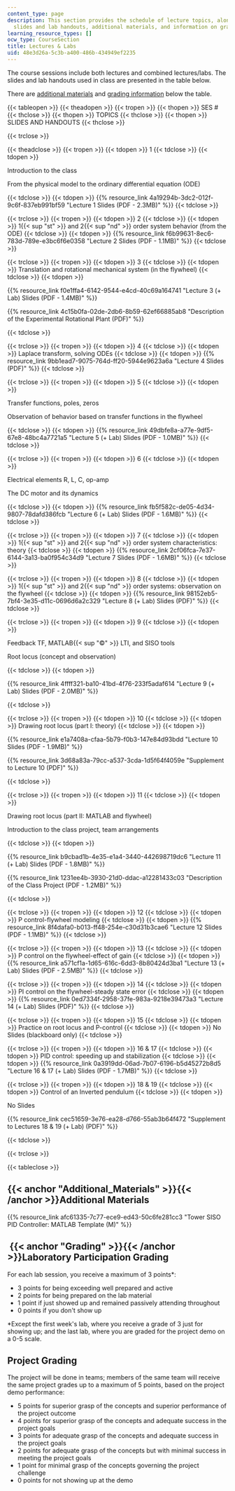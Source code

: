 ```yaml
---
content_type: page
description: This section provides the schedule of lecture topics, along with associated
  slides and lab handouts, additional materials, and information on grading.
learning_resource_types: []
ocw_type: CourseSection
title: Lectures & Labs
uid: 48e3d26a-5c3b-a400-486b-434949ef2235
---
```


The course sessions include both lectures and combined lectures/labs. The slides and lab handouts used in class are presented in the table below.

There are [additional materials](#Additional_Materials) and [grading information](#Grading) below the table.

{{< tableopen >}}
{{< theadopen >}}
{{< tropen >}}
{{< thopen >}}
SES #
{{< thclose >}}
{{< thopen >}}
TOPICS
{{< thclose >}}
{{< thopen >}}
SLIDES AND HANDOUTS
{{< thclose >}}

{{< trclose >}}

{{< theadclose >}}
{{< tropen >}}
{{< tdopen >}}
1
{{< tdclose >}}
{{< tdopen >}}


Introduction to the class

From the physical model to the ordinary differential equation (ODE)


{{< tdclose >}}
{{< tdopen >}}
{{% resource_link 4a19294b-3dc2-012f-9c6f-837eb991bf59 "Lecture 1 Slides (PDF - 2.3MB)" %}}
{{< tdclose >}}

{{< trclose >}}
{{< tropen >}}
{{< tdopen >}}
2
{{< tdclose >}}
{{< tdopen >}}
1{{< sup "st" >}} and 2{{< sup "nd" >}} order system behavior (from the ODE)
{{< tdclose >}}
{{< tdopen >}}
{{% resource_link f6b99631-8ec6-783d-789e-e3bc6f6e0358 "Lecture 2 Slides (PDF - 1.1MB)" %}}
{{< tdclose >}}

{{< trclose >}}
{{< tropen >}}
{{< tdopen >}}
3
{{< tdclose >}}
{{< tdopen >}}
Translation and rotational mechanical system (in the flywheel)
{{< tdclose >}}
{{< tdopen >}}


{{% resource_link f0e1ffa4-6142-9544-e4cd-40c69a164741 "Lecture 3 (+ Lab) Slides (PDF - 1.4MB)" %}}

{{% resource_link 4c15b0fa-02de-2db6-8b59-62ef66885ab8 "Description of the Experimental Rotational Plant (PDF)" %}}


{{< tdclose >}}

{{< trclose >}}
{{< tropen >}}
{{< tdopen >}}
4
{{< tdclose >}}
{{< tdopen >}}
Laplace transform, solving ODEs
{{< tdclose >}}
{{< tdopen >}}
{{% resource_link 9bb1ead7-9075-764d-ff20-5944e9623a6a "Lecture 4 Slides (PDF)" %}}
{{< tdclose >}}

{{< trclose >}}
{{< tropen >}}
{{< tdopen >}}
5
{{< tdclose >}}
{{< tdopen >}}


Transfer functions, poles, zeros

Observation of behavior based on transfer functions in the flywheel


{{< tdclose >}}
{{< tdopen >}}
{{% resource_link 49dbfe8a-a77e-9df5-67e8-48bc4a7721a5 "Lecture 5 (+ Lab) Slides (PDF - 1.0MB)" %}}
{{< tdclose >}}

{{< trclose >}}
{{< tropen >}}
{{< tdopen >}}
6
{{< tdclose >}}
{{< tdopen >}}


Electrical elements R, L, C, op-amp

The DC motor and its dynamics


{{< tdclose >}}
{{< tdopen >}}
  {{% resource_link fb5f582c-de05-4d34-9807-78dafd386fcb "Lecture 6 (+ Lab) Slides (PDF - 1.6MB)" %}}
{{< tdclose >}}

{{< trclose >}}
{{< tropen >}}
{{< tdopen >}}
7
{{< tdclose >}}
{{< tdopen >}}
1{{< sup "st" >}} and 2{{< sup "nd" >}} order system characteristics: theory
{{< tdclose >}}
{{< tdopen >}}
{{% resource_link 2cf06fca-7e37-6144-3a13-ba0f954c34d9 "Lecture 7 Slides (PDF - 1.6MB)" %}}
{{< tdclose >}}

{{< trclose >}}
{{< tropen >}}
{{< tdopen >}}
8
{{< tdclose >}}
{{< tdopen >}}
1{{< sup "st" >}} and 2{{< sup "nd" >}} order systems: observation on the flywheel
{{< tdclose >}}
{{< tdopen >}}
{{% resource_link 98152eb5-7bf4-3e35-d11c-0696d6a2c329 "Lecture 8 (+ Lab) Slides (PDF)" %}}
{{< tdclose >}}

{{< trclose >}}
{{< tropen >}}
{{< tdopen >}}
9
{{< tdclose >}}
{{< tdopen >}}


Feedback TF, MATLAB{{< sup "©" >}} LTI, and SISO tools

Root locus (concept and observation)


{{< tdclose >}}
{{< tdopen >}}


{{% resource_link 4ffff321-ba10-41bd-4f76-233f5adaf614 "Lecture 9 (+ Lab) Slides (PDF - 2.0MB)" %}}


{{< tdclose >}}

{{< trclose >}}
{{< tropen >}}
{{< tdopen >}}
10
{{< tdclose >}}
{{< tdopen >}}
Drawing root locus (part I: theory)
{{< tdclose >}}
{{< tdopen >}}


{{% resource_link e1a7408a-cfaa-5b79-f0b3-147e84d93bdd "Lecture 10 Slides (PDF - 1.9MB)" %}}

{{% resource_link 3d68a83a-79cc-a537-3cda-1d5f64f4059e "Supplement to Lecture 10 (PDF)" %}}


{{< tdclose >}}

{{< trclose >}}
{{< tropen >}}
{{< tdopen >}}
11
{{< tdclose >}}
{{< tdopen >}}


Drawing root locus (part II: MATLAB and flywheel)

Introduction to the class project, team arrangements


{{< tdclose >}}
{{< tdopen >}}


{{% resource_link b9cbad1b-4e35-e1a4-3440-442698719dc6 "Lecture 11 (+ Lab) Slides (PDF - 1.8MB)" %}}

{{% resource_link 1231ee4b-3930-21d0-ddac-a12281433c03 "Description of the Class Project (PDF - 1.2MB)" %}}


{{< tdclose >}}

{{< trclose >}}
{{< tropen >}}
{{< tdopen >}}
12
{{< tdclose >}}
{{< tdopen >}}
P control-flywheel modeling
{{< tdclose >}}
{{< tdopen >}}
{{% resource_link 8f4dafa0-b013-ff48-254e-c30d31b3cae6 "Lecture 12 Slides (PDF - 1.1MB)" %}}
{{< tdclose >}}

{{< trclose >}}
{{< tropen >}}
{{< tdopen >}}
13
{{< tdclose >}}
{{< tdopen >}}
P control on the flywheel-effect of gain
{{< tdclose >}}
{{< tdopen >}}
{{% resource_link a571cf1a-1d65-616c-6dd3-8b80424d3ba1 "Lecture 13 (+ Lab) Slides (PDF - 2.5MB)" %}}
{{< tdclose >}}

{{< trclose >}}
{{< tropen >}}
{{< tdopen >}}
14
{{< tdclose >}}
{{< tdopen >}}
PI control on the flywheel-steady state error
{{< tdclose >}}
{{< tdopen >}}
{{% resource_link 0ed7334f-2958-37fe-983a-9218e39473a3 "Lecture 14 (+ Lab) Slides (PDF)" %}}
{{< tdclose >}}

{{< trclose >}}
{{< tropen >}}
{{< tdopen >}}
15
{{< tdclose >}}
{{< tdopen >}}
Practice on root locus and P-control
{{< tdclose >}}
{{< tdopen >}}
No Slides (blackboard only)
{{< tdclose >}}

{{< trclose >}}
{{< tropen >}}
{{< tdopen >}}
16 & 17
{{< tdclose >}}
{{< tdopen >}}
PID control: speeding up and stabilization
{{< tdclose >}}
{{< tdopen >}}
{{% resource_link 0a3919dd-06ad-7b07-6196-b5d45272b8d5 "Lecture 16 & 17 (+ Lab) Slides (PDF - 1.7MB)" %}}
{{< tdclose >}}

{{< trclose >}}
{{< tropen >}}
{{< tdopen >}}
18 & 19
{{< tdclose >}}
{{< tdopen >}}
Control of an Inverted pendulum
{{< tdclose >}}
{{< tdopen >}}


No Slides

{{% resource_link cec51659-3e76-ea28-d766-55ab3b64f472 "Supplement to Lectures 18 & 19 (+ Lab) (PDF)" %}}


{{< tdclose >}}

{{< trclose >}}

{{< tableclose >}}

{{< anchor "Additional_Materials" >}}{{< /anchor >}}Additional Materials
------------------------------------------------------------------------

{{% resource_link afc61335-7c77-ece9-ed43-50c6fe281cc3 "Tower SISO PID Controller: MATLAB Template (M)" %}}

 {{< anchor "Grading" >}}{{< /anchor >}}Laboratory Participation Grading
------------------------------------------------------------------------

For each lab session, you receive a maximum of 3 points\*:

*   3 points for being exceeding well prepared and active
*   2 points for being prepared on the lab material
*   1 point if just showed up and remained passively attending throughout
*   0 points if you don't show up

\*Except the first week's lab, where you receive a grade of 3 just for showing up; and the last lab, where you are graded for the project demo on a 0-5 scale.

Project Grading
---------------

The project will be done in teams; members of the same team will receive the same project grades up to a maximum of 5 points, based on the project demo performance:

*   5 points for superior grasp of the concepts and superior performance of the project outcome
*   4 points for superior grasp of the concepts and adequate success in the project goals
*   3 points for adequate grasp of the concepts and adequate success in the project goals
*   2 points for adequate grasp of the concepts but with minimal success in meeting the project goals
*   1 point for minimal grasp of the concepts governing the project challenge
*   0 points for not showing up at the demo